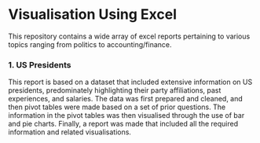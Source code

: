 <h1> Visualisation Using Excel </h1>
This repository contains a wide array of excel reports pertaining to various topics ranging from politics to accounting/finance. 
<h3> 1. US Presidents </h3>
This report is based on a dataset that included extensive information on US presidents, predominately highlighting their party affiliations, past experiences, and salaries. The data was first prepared and cleaned, and then pivot tables were made based on a set of prior questions. The information in the pivot tables was then visualised through the use of bar and pie charts. Finally, a report was made that included all the required information and related visualisations.
